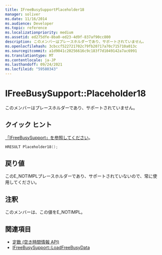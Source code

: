 ```yaml
---
title: IFreeBusySupportPlaceholder18
manager: soliver
ms.date: 11/16/2014
ms.audience: Developer
ms.topic: reference
ms.localizationpriority: medium
ms.assetid: ed275dfe-8ba0-ed23-4d9f-837af90cc800
description: このメンバーはプレースホルダーであり、サポートされていません。
ms.openlocfilehash: 3cbccf522721702c79fb20717a70c715710a013c
ms.sourcegitcommit: a1d9041c20256616c9c183f7d1049142a7ac6991
ms.translationtype: MT
ms.contentlocale: ja-JP
ms.lasthandoff: 09/24/2021
ms.locfileid: "59580343"
---
```

# <a name="ifreebusysupportplaceholder18"></a>IFreeBusySupport::Placeholder18

このメンバーはプレースホルダーであり、サポートされていません。
  
## <a name="quick-info"></a>クイック ヒント

[「IFreeBusySupport」を参照してください](ifreebusysupport.md)。
  
```cpp
HRESULT Placeholder18();
```

## <a name="return-values"></a>戻り値

このE_NOTIMPLプレースホルダーであり、サポートされていないので、常に使用してください。
  
## <a name="remarks"></a>注釈

このメンバーは、この値をE_NOTIMPL。
  
## <a name="see-also"></a>関連項目

- [定数 (空き時間情報 API)](constants-free-busy-api.md)
- [IFreeBusySupport::LoadFreeBusyData](ifreebusysupport-loadfreebusydata.md)

